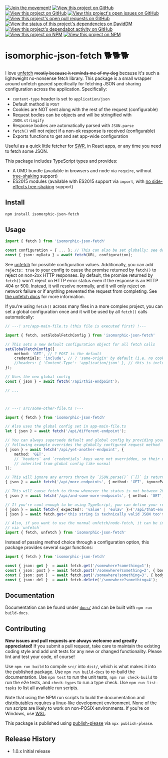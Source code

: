 [![Join the movement!](https://img.shields.io/badge/black%20lives-matter-lightgrey?color=black&labelColor=white)](https://m4bl.org/take-action)
[![View this project on GitHub](https://img.shields.io/maintenance/active/2020)](https://www.npmjs.com/package/isomorphic-json-fetch)
[![View this project on GitHub](https://img.shields.io/github/last-commit/xunnamius/isomorphic-json-fetch/develop)](https://www.npmjs.com/package/isomorphic-json-fetch)
[![View this project's open issues on GitHub](https://img.shields.io/github/issues/xunnamius/isomorphic-json-fetch)](https://www.npmjs.com/package/isomorphic-json-fetch)
[![View this project's open pull requests on GitHub](https://img.shields.io/github/issues-pr/xunnamius/isomorphic-json-fetch)](https://www.npmjs.com/package/isomorphic-json-fetch)
[![View the status of this project's dependencies on DavidDM](https://img.shields.io/david/xunnamius/isomorphic-json-fetch)](https://david-dm.org/xunnamius/isomorphic-json-fetch)
[![View this project's dependabot activity on GitHub](https://badgen.net/dependabot/xunnamius/isomorphic-json-fetch?label=dependabot)](https://www.npmjs.com/package/isomorphic-json-fetch)
[![View this project on NPM](https://img.shields.io/npm/v/isomorphic-json-fetch)](https://www.npmjs.com/package/isomorphic-json-fetch)
[![View this project on NPM](https://img.shields.io/npm/l/isomorphic-json-fetch)](https://www.npmjs.com/package/isomorphic-json-fetch)

# isomorphic-json-fetch 🐕🐕🐕

I love [unfetch](https://github.com/developit/unfetch) ~~mostly because it
reminds me of my dog~~ because it's such a lightweight no-nonsense fetch
library. This package is a small wrapper around unfetch geared specifically for
fetching JSON and sharing configuration across the application. Specifically:

+ `content-type` header is set to `application/json`
+ Default method is `POST`
+ Cookies are NOT sent along with the rest of the request (configurable)
+ Request bodies can be objects and will be stringified with `JSON.stringify`
+ Response bodies are automatically parsed with `JSON.parse`
+ `fetch()` will not reject if a non-ok response is received (configurable)
+ Exports functions to get and set app-wide configuration

Useful as a quick little fetcher for [SWR](https://www.npmjs.com/package/swr),
in React apps, or any time you need to fetch some JSON.

This package includes TypeScript types and provides:

+ A UMD bundle (available in browsers and node via `require`, without
  [tree-shaking](https://webpack.js.org/guides/tree-shaking/) support)
+ ES2015 modules (available with ES2015 support via `import`, with [no
  side-effects tree-shaking](https://webpack.js.org/guides/tree-shaking/)
  support)

## Install

```sh
npm install isomorphic-json-fetch
```

## Usage

```TypeScript
import { fetch } from 'isomorphic-json-fetch'

const configuration = { ... }; // This can also be set globally; see docs/
const { json: myData } = await fetch(URL, configuration);
```

See [unfetch](https://github.com/developit/unfetch#api) for possible
configuration values. Additionally, you can add `rejects: true` to your config
to cause the promise returned by `fetch()` to reject on non-2xx HTTP responses.
By default, the promise returned by `fetch()` won't reject on HTTP error status
even if the response is an HTTP 404 or 500. Instead, it will resolve normally,
and it will only reject on network failure or if anything prevented the request
from completing. See [the unfetch
docs](https://github.com/developit/unfetch#caveats) for more information.

If you're using `fetch()` across many files in a more complex project, you can
set a global configuration once and it will be used by all `fetch()` calls
automatically:

```TypeScript
// ---! src/app-main-file.ts (this file is executed first) !---

import { fetch, setGlobalFetchConfig } from 'isomorphic-json-fetch'

// This sets a new default configuration object for all fetch calls
setGlobalFetchConfig({
    method: 'GET', // ? POST is the default
    credentials: 'include', // ? 'same-origin' by default (i.e. no cookies sent!)
    //headers: { 'Content-Type': 'application/json' }, // this is included by default so no need to add it yourself!
});

// Uses the new global config
const { json } = await fetch('/api/this-endpoint');

// ...



// ---! src/some-other-file.ts !---

import { fetch } from 'isomorphic-json-fetch'

// Also uses the global config set in app-main-file.ts
let { json } = await fetch('/api/different-endpoint');

// You can always supersede default and global config by providing your own. The
// following example overrides the globally configured request method
{ json } = await fetch('/api/yet-another-endpoint', {
    method: 'GET',
    // `headers` and `credentials` keys were not overridden, so their values are
    // inherited from global config like normal
});

// This will ignore any errors thrown by `JSON.parse()` (`{}` is returned)
{ json } = await fetch('/api/more-endpoints', { method: 'GET', ignoreParseErrors: true });

// This will cause fetch to throw whenever the status is not between 200-299
{ json } = await fetch('/api/and-some-more-endpoints', { method: 'GET', rejects: true });

// If you're cool enough to be using TypeScript, you can define your return type
{ json } = await fetch<{ expected?: 'value' | 'eulav' }>('/api/that-endpoint');
{ json } = await fetch.get<'this string is technically valid JSON too'>('/api/those-endpoints');

// Also, if you want to use the normal unfetch/node-fetch, it can be imported
// via `unfetch`
import { fetch, unfetch } from 'isomorphic-json-fetch'
```

Instead of passing method choice through a configuration option, this package
provides several sugar functions:

```TypeScript
import { fetch } from 'isomorphic-json-fetch'

const { json: get }  = await fetch.get('/somewhere?something=1');
const { json: post } = await fetch.post('/somewhere?something=2', { body: { create: true }});
const { json: put }  = await fetch.put('/somewhere?something=3', { body: { newData: 'yes' }});
const { json: del }  = await fetch.delete('/somewhere?something=4');
```

## Documentation

Documentation can be found under [`docs/`](docs/README.md) and can be built with
`npm run build-docs`.

## Contributing

**New issues and pull requests are always welcome and greatly appreciated!** If
you submit a pull request, take care to maintain the existing coding style and
add unit tests for any new or changed functionality. Please lint and test your
code, of course!

Use `npm run build` to compile `src/` into `dist/`, which is what makes it into
the published package. Use `npm run build-docs` to re-build the documentation.
Use `npm test` to run the unit tests, `npm run check-build` to run the e2e
tests, and `check-types` to run a type check. Use `npm run list-tasks` to list
all available run scripts.

Note that using the NPM run scripts to build the documentation and
distributables requires a linux-like development environment. None of the run
scripts are likely to work on non-POSIX environments. If you're on Windows, use
[WSL](https://docs.microsoft.com/en-us/windows/wsl/install-win10).

This package is published using
[publish-please](https://www.npmjs.com/package/publish-please) via `npx
publish-please`.

## Release History

* 1.0.x Initial release

